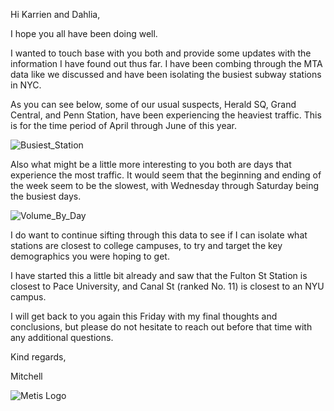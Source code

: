 Hi Karrien and Dahlia,

I hope you all have been doing well. 

I wanted to touch base with you both and provide some updates with the information I have found out thus far. I have been combing through the MTA data like we discussed and have been isolating the busiest subway stations in NYC. 

As you can see below, some of our usual suspects, Herald SQ, Grand Central, and Penn Station, have been experiencing the heaviest traffic. This is for the time period of April through June of this year.  

![Busiest_Station](https://i.imgur.com/qWeadlU.png)



Also what might be a little more interesting to you both are days that experience the most traffic. It would seem that the beginning and ending of the week seem to be the slowest, with Wednesday through Saturday being the busiest days. 

![Volume_By_Day](https://i.imgur.com/17yc6YA.png) 


I do want to continue sifting through this data to see if I can isolate what stations are closest to college campuses, to try and target the key demographics you were hoping to get. 

I have started this a little bit already and saw that the Fulton St Station is closest to Pace University, and Canal St (ranked No. 11) is closest to an NYU campus. 

I will get back to you again this Friday with my final thoughts and conclusions, but please do not hesitate to reach out before that time with any additional questions. 

Kind regards,

Mitchell 


![Metis Logo](https://mms.businesswire.com/media/20181211005178/en/549272/2/metis_logo_black_horiz.jpg)


